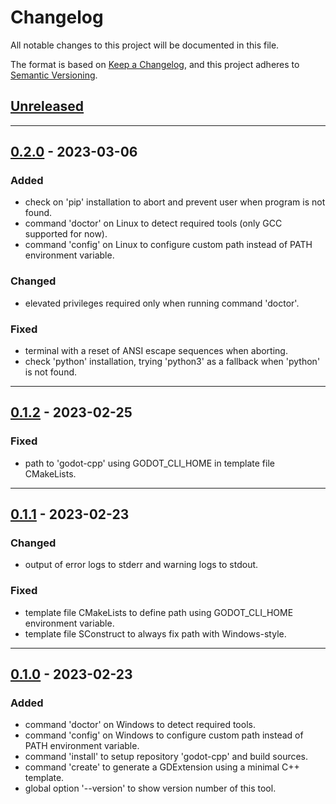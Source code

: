 # Changelog
All notable changes to this project will be documented in this file.

The format is based on [Keep a Changelog](https://keepachangelog.com/en/1.0.0/),
and this project adheres to [Semantic Versioning](https://semver.org/spec/v2.0.0.html).

## [Unreleased]

------------------------

## [0.2.0] - 2023-03-06
### Added
- check on 'pip' installation to abort and prevent user when program is not found.
- command 'doctor' on Linux to detect required tools (only GCC supported for now).
- command 'config' on Linux to configure custom path instead of PATH environment variable.

### Changed
- elevated privileges required only when running command 'doctor'.

### Fixed
- terminal with a reset of ANSI escape sequences when aborting.
- check 'python' installation, trying 'python3' as a fallback when 'python' is not found.

------------------------

## [0.1.2] - 2023-02-25
### Fixed
- path to 'godot-cpp' using GODOT_CLI_HOME in template file CMakeLists.

------------------------

## [0.1.1] - 2023-02-23
### Changed
- output of error logs to stderr and warning logs to stdout.

### Fixed
- template file CMakeLists to define path using GODOT_CLI_HOME environment variable.
- template file SConstruct to always fix path with Windows-style.

------------------------

## [0.1.0] - 2023-02-23
### Added
- command 'doctor' on Windows to detect required tools.
- command 'config' on Windows to configure custom path instead of PATH environment variable.
- command 'install' to setup repository 'godot-cpp' and build sources.
- command 'create' to generate a GDExtension using a minimal C++ template.
- global option '--version' to show version number of this tool.

<!-- New release template -->
<!--

------------------------

## [X.Y.Z] - YYYY-MM-DD
### Added
- for new features.

### Changed
- for changes in existing functionality.

### Deprecated
- for soon-to-be removed features. 

### Removed
- for now removed features. 

### Fixed
- for any bug fixes.

### Security
- in case of vulnerabilities.

-->

<!-- Table of releases -->
[Unreleased]: https://github.com/poirierlouis/godot-cli/compare/v0.2.0...HEAD
[0.2.0]: https://github.com/poirierlouis/godot-cli/compare/v0.1.2...v0.2.0
[0.1.2]: https://github.com/poirierlouis/godot-cli/compare/v0.1.1...v0.1.2
[0.1.1]: https://github.com/poirierlouis/godot-cli/compare/v0.1.0...v0.1.1
[0.1.0]: https://github.com/poirierlouis/godot-cli/releases/tag/v0.1.0

<!-- Table of issues -->
<!-- [issue #1]: https://github.com/poirierlouis/godot-cli/issues/1 -->
